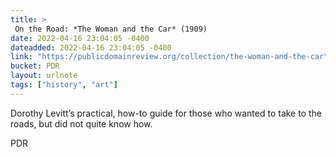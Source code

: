 ```yaml
---
title: > 
 On the Road: *The Woman and the Car* (1909)
date: 2022-04-16 23:04:05 -0400
dateadded: 2022-04-16 23:04:05 -0400
link: "https://publicdomainreview.org/collection/the-woman-and-the-car"
bucket: PDR
layout: urlnote
tags: ["history", "art"]
--- 
```

Dorothy Levitt’s practical, how-to guide for those who wanted to take to the roads, but did not quite know how.
 <!-- end excerpt --> 
<div class='bucket'><a class='internal-link' src='_notes/buckets/PDR'>PDR</a></div> 
